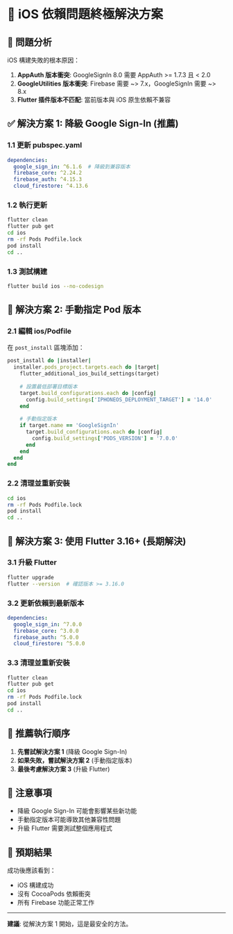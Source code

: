 # 🔧 iOS 依賴問題終極解決方案

## 🚨 **問題分析**
iOS 構建失敗的根本原因：
1. **AppAuth 版本衝突**: GoogleSignIn 8.0 需要 AppAuth >= 1.7.3 且 < 2.0
2. **GoogleUtilities 版本衝突**: Firebase 需要 ~> 7.x，GoogleSignIn 需要 ~> 8.x
3. **Flutter 插件版本不匹配**: 當前版本與 iOS 原生依賴不兼容

## ✅ **解決方案 1: 降級 Google Sign-In (推薦)**

### 1.1 更新 pubspec.yaml
```yaml
dependencies:
  google_sign_in: ^6.1.6  # 降級到兼容版本
  firebase_core: ^2.24.2
  firebase_auth: ^4.15.3
  cloud_firestore: ^4.13.6
```

### 1.2 執行更新
```bash
flutter clean
flutter pub get
cd ios
rm -rf Pods Podfile.lock
pod install
cd ..
```

### 1.3 測試構建
```bash
flutter build ios --no-codesign
```

## 🔧 **解決方案 2: 手動指定 Pod 版本**

### 2.1 編輯 ios/Podfile
在 `post_install` 區塊添加：
```ruby
post_install do |installer|
  installer.pods_project.targets.each do |target|
    flutter_additional_ios_build_settings(target)
    
    # 設置最低部署目標版本
    target.build_configurations.each do |config|
      config.build_settings['IPHONEOS_DEPLOYMENT_TARGET'] = '14.0'
    end
    
    # 手動指定版本
    if target.name == 'GoogleSignIn'
      target.build_configurations.each do |config|
        config.build_settings['PODS_VERSION'] = '7.0.0'
      end
    end
  end
end
```

### 2.2 清理並重新安裝
```bash
cd ios
rm -rf Pods Podfile.lock
pod install
cd ..
```

## 🚀 **解決方案 3: 使用 Flutter 3.16+ (長期解決)**

### 3.1 升級 Flutter
```bash
flutter upgrade
flutter --version  # 確認版本 >= 3.16.0
```

### 3.2 更新依賴到最新版本
```yaml
dependencies:
  google_sign_in: ^7.0.0
  firebase_core: ^3.0.0
  firebase_auth: ^5.0.0
  cloud_firestore: ^5.0.0
```

### 3.3 清理並重新安裝
```bash
flutter clean
flutter pub get
cd ios
rm -rf Pods Podfile.lock
pod install
cd ..
```

## 🎯 **推薦執行順序**

1. **先嘗試解決方案 1** (降級 Google Sign-In)
2. **如果失敗，嘗試解決方案 2** (手動指定版本)
3. **最後考慮解決方案 3** (升級 Flutter)

## 🚨 **注意事項**

- 降級 Google Sign-In 可能會影響某些新功能
- 手動指定版本可能導致其他兼容性問題
- 升級 Flutter 需要測試整個應用程式

## 📱 **預期結果**

成功後應該看到：
- iOS 構建成功
- 沒有 CocoaPods 依賴衝突
- 所有 Firebase 功能正常工作

---

**建議**: 從解決方案 1 開始，這是最安全的方法。
